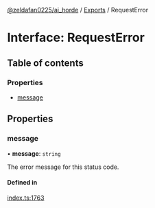 [@zeldafan0225/ai_horde](../README.md) / [Exports](../modules.md) / RequestError

# Interface: RequestError

## Table of contents

### Properties

- [message](RequestError.md#message)

## Properties

### message

• **message**: `string`

The error message for this status code.

#### Defined in

[index.ts:1763](https://github.com/ZeldaFan0225/ai_horde/blob/99a73d4/index.ts#L1763)
